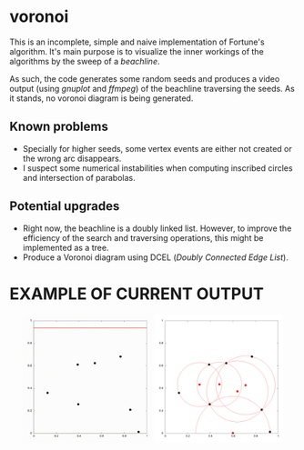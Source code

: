 # voronoi

This is an incomplete, simple and naive implementation of Fortune's algorithm. 
It's main purpose is to visualize the inner workings of the algorithms by the sweep of a *beachline*.

As such, the code generates some random seeds and produces a video output (using *gnuplot* and *ffmpeg*) of the beachline traversing the seeds. As it stands, no voronoi diagram is being generated.

## Known problems
- Specially for higher seeds, some vertex events are either not created or the wrong arc disappears.
- I suspect some numerical instabilities when computing inscribed circles and intersection of parabolas.

## Potential upgrades
- Right now, the beachline is a doubly linked list. However, to improve the efficiency of the search and traversing operations, this might be implemented as a tree.
- Produce a Voronoi diagram using DCEL (*Doubly Connected Edge List*).


# EXAMPLE OF CURRENT OUTPUT
<p align="center">
  <img src="./examples/video.gif" alt="Example GIF" style="display: inline-block; width: 45%;">
  <img src="./examples/plot.png" alt="Example of Voronoi vertices" style="display: inline-block; width: 45%;">
</p>

